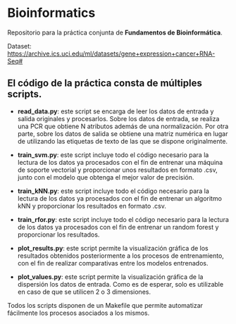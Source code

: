 # Bioinformatics

Repositorio para la práctica conjunta de **Fundamentos de Bioinformática**.

Dataset: https://archive.ics.uci.edu/ml/datasets/gene+expression+cancer+RNA-Seq#

## El código de la práctica consta de múltiples scripts. 

- **read_data.py**: este script se encarga de leer los datos de entrada y salida originales y procesarlos. Sobre los datos de entrada, se realiza una PCR que obtiene N atributos además de una normalización. Por otra parte, sobre los datos de salida se obtiene una matriz numérica en lugar de utilizando las etiquetas de texto de las que se dispone originalmente.

- **train_svm.py**: este script incluye todo el código necesario para la lectura de los datos ya procesados con el fin de entrenar una máquina de soporte vectorial y proporcionar unos resultados en formato .csv, junto con el modelo que obtenga el mejor valor de precisión.

- **train_kNN.py**: este script incluye todo el código necesario para la lectura de los datos ya procesados con el fin de entrenar un algoritmo kNN y proporcionar los resultados en formato .csv.

- **train_rfor.py**: este script incluye todo el código necesario para la lectura de los datos ya procesados con el fin de entrenar un random forest y proporcionar los resultados.

- **plot_results.py**: este script permite la visualización gráfica de los resultados obtenidos posteriormente a los procesos de entrenamiento, con el fin de realizar comparativas entre los modelos entrenados. 

- **plot_values.py**: este script permite la visualización gráfica de la dispersión los datos de entrada. Como es de esperar, solo es utilizable en caso de que se utilicen 2 o 3 dimensiones. 

Todos los scripts disponen de un Makefile que permite automatizar fácilmente los procesos asociados a los mismos. 
